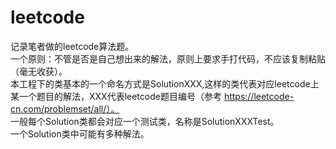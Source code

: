 # leetcode
记录笔者做的leetcode算法题。  
一个原则：不管是否是自己想出来的解法，原则上要求手打代码，不应该复制粘贴（毫无收获）。  
本工程下的类基本的一个命名方式是SolutionXXX,这样的类代表对应leetcode上某一个题目的解法，XXX代表leetcode题目编号（参考 https://leetcode-cn.com/problemset/all/）。  
一般每个Solution类都会对应一个测试类，名称是SolutionXXXTest。  
一个Solution类中可能有多种解法。  
